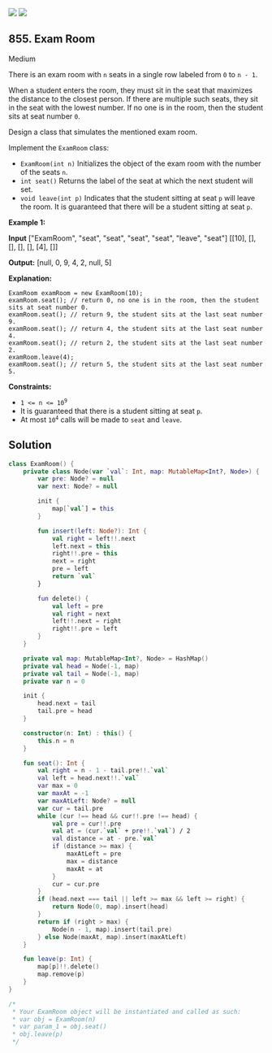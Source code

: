 [![](https://img.shields.io/github/stars/javadev/LeetCode-in-Kotlin?label=Stars&style=flat-square)](https://github.com/javadev/LeetCode-in-Kotlin)
[![](https://img.shields.io/github/forks/javadev/LeetCode-in-Kotlin?label=Fork%20me%20on%20GitHub%20&style=flat-square)](https://github.com/javadev/LeetCode-in-Kotlin/fork)

## 855\. Exam Room

Medium

There is an exam room with `n` seats in a single row labeled from `0` to `n - 1`.

When a student enters the room, they must sit in the seat that maximizes the distance to the closest person. If there are multiple such seats, they sit in the seat with the lowest number. If no one is in the room, then the student sits at seat number `0`.

Design a class that simulates the mentioned exam room.

Implement the `ExamRoom` class:

*   `ExamRoom(int n)` Initializes the object of the exam room with the number of the seats `n`.
*   `int seat()` Returns the label of the seat at which the next student will set.
*   `void leave(int p)` Indicates that the student sitting at seat `p` will leave the room. It is guaranteed that there will be a student sitting at seat `p`.

**Example 1:**

**Input** ["ExamRoom", "seat", "seat", "seat", "seat", "leave", "seat"] [[10], [], [], [], [], [4], []]

**Output:** [null, 0, 9, 4, 2, null, 5]

**Explanation:**

    ExamRoom examRoom = new ExamRoom(10);
    examRoom.seat(); // return 0, no one is in the room, then the student sits at seat number 0. 
    examRoom.seat(); // return 9, the student sits at the last seat number 9. 
    examRoom.seat(); // return 4, the student sits at the last seat number 4. 
    examRoom.seat(); // return 2, the student sits at the last seat number 2. 
    examRoom.leave(4); 
    examRoom.seat(); // return 5, the student sits at the last seat number 5.

**Constraints:**

*   <code>1 <= n <= 10<sup>9</sup></code>
*   It is guaranteed that there is a student sitting at seat `p`.
*   At most <code>10<sup>4</sup></code> calls will be made to `seat` and `leave`.

## Solution

```kotlin
class ExamRoom() {
    private class Node(var `val`: Int, map: MutableMap<Int?, Node>) {
        var pre: Node? = null
        var next: Node? = null

        init {
            map[`val`] = this
        }

        fun insert(left: Node?): Int {
            val right = left!!.next
            left.next = this
            right!!.pre = this
            next = right
            pre = left
            return `val`
        }

        fun delete() {
            val left = pre
            val right = next
            left!!.next = right
            right!!.pre = left
        }
    }

    private val map: MutableMap<Int?, Node> = HashMap()
    private val head = Node(-1, map)
    private val tail = Node(-1, map)
    private var n = 0

    init {
        head.next = tail
        tail.pre = head
    }

    constructor(n: Int) : this() {
        this.n = n
    }

    fun seat(): Int {
        val right = n - 1 - tail.pre!!.`val`
        val left = head.next!!.`val`
        var max = 0
        var maxAt = -1
        var maxAtLeft: Node? = null
        var cur = tail.pre
        while (cur !== head && cur!!.pre !== head) {
            val pre = cur!!.pre
            val at = (cur.`val` + pre!!.`val`) / 2
            val distance = at - pre.`val`
            if (distance >= max) {
                maxAtLeft = pre
                max = distance
                maxAt = at
            }
            cur = cur.pre
        }
        if (head.next === tail || left >= max && left >= right) {
            return Node(0, map).insert(head)
        }
        return if (right > max) {
            Node(n - 1, map).insert(tail.pre)
        } else Node(maxAt, map).insert(maxAtLeft)
    }

    fun leave(p: Int) {
        map[p]!!.delete()
        map.remove(p)
    }
}

/*
 * Your ExamRoom object will be instantiated and called as such:
 * var obj = ExamRoom(n)
 * var param_1 = obj.seat()
 * obj.leave(p)
 */
```